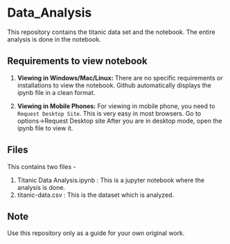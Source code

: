 # Data_Analysis
This repository contains the titanic data set and the notebook.
The entire analysis is done in the notebook.

## Requirements to view notebook

1. **Viewing in Windows/Mac/Linux:**
There are no specific requirements or installations to view the notebook. Github
automatically displays the ipynb file in a clean format.

2. **Viewing in Mobile Phones:**
For viewing in mobile phone, you need to `Request Desktop Site`. This is very easy in most browsers.
Go to options->Request Desktop site
After you are in desktop mode, open the ipynb file to view it.

## Files
This contains two files - 
1. Titanic Data Analysis.ipynb : This is a jupyter notebook where the analysis is done.
2. titanic-data.csv : This is the dataset which is analyzed.

## Note
Use this repository only as a guide for your own original work.

